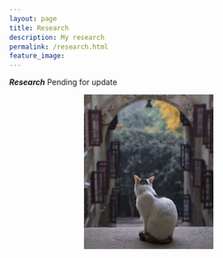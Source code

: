 ```yaml
---
layout: page
title: Research
description: My research
permalink: /research.html
feature_image: 
---
```

***Research***
Pending for update
<center>
  <img src="images/640.jpg" height="280px" />
</center>



